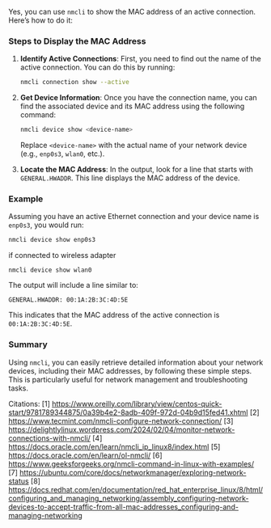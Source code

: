 Yes, you can use `nmcli` to show the MAC address of an active connection. Here’s how to do it:

### Steps to Display the MAC Address

1. **Identify Active Connections**: First, you need to find out the name of the active connection. You can do this by running:

   ```bash
   nmcli connection show --active
   ```

2. **Get Device Information**: Once you have the connection name, you can find the associated device and its MAC address using the following command:

   ```bash
   nmcli device show <device-name>
   ```

   Replace `<device-name>` with the actual name of your network device (e.g., `enp0s3`, `wlan0`, etc.). 

3. **Locate the MAC Address**: In the output, look for a line that starts with `GENERAL.HWADDR`. This line displays the MAC address of the device.

### Example

Assuming you have an active Ethernet connection and your device name is `enp0s3`, you would run:

```bash
nmcli device show enp0s3
```

if connected to wireless adapter 

```shell
nmcli device show wlan0
```

The output will include a line similar to:

```
GENERAL.HWADDR: 00:1A:2B:3C:4D:5E
```

This indicates that the MAC address of the active connection is `00:1A:2B:3C:4D:5E`.

### Summary

Using `nmcli`, you can easily retrieve detailed information about your network devices, including their MAC addresses, by following these simple steps. This is particularly useful for network management and troubleshooting tasks.

Citations:
[1] https://www.oreilly.com/library/view/centos-quick-start/9781789344875/0a39b4e2-8adb-409f-972d-04b9d15fed41.xhtml
[2] https://www.tecmint.com/nmcli-configure-network-connection/
[3] https://delightlylinux.wordpress.com/2024/02/04/monitor-network-connections-with-nmcli/
[4] https://docs.oracle.com/en/learn/nmcli_ip_linux8/index.html
[5] https://docs.oracle.com/en/learn/ol-nmcli/
[6] https://www.geeksforgeeks.org/nmcli-command-in-linux-with-examples/
[7] https://ubuntu.com/core/docs/networkmanager/exploring-network-status
[8] https://docs.redhat.com/en/documentation/red_hat_enterprise_linux/8/html/configuring_and_managing_networking/assembly_configuring-network-devices-to-accept-traffic-from-all-mac-addresses_configuring-and-managing-networking